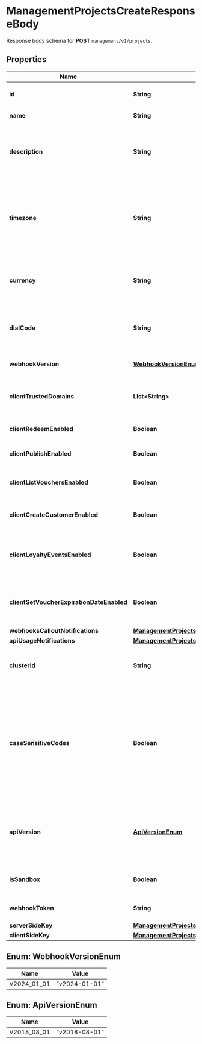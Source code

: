 

# ManagementProjectsCreateResponseBody

Response body schema for **POST** `management/v1/projects`.

## Properties

| Name | Type | Description |
|------------ | ------------- | ------------- |
|**id** | **String** | Unique identifier of the project. |
|**name** | **String** | The name of the project. |
|**description** | **String** | A user-defined description of the project, e.g. its purpose, scope, region. |
|**timezone** | **String** | The time zone in which the project is established. It can be in the GMT format or in accordance with IANA time zone database. |
|**currency** | **String** | The currency used in the project. It is equal to a 3-letter ISO 4217 code. |
|**dialCode** | **String** | The country dial code for the project. It is equal to an ITU country code. |
|**webhookVersion** | [**WebhookVersionEnum**](#WebhookVersionEnum) | The webhook version used in the project. |
|**clientTrustedDomains** | **List&lt;String&gt;** | An array of URL addresses that allow client requests. |
|**clientRedeemEnabled** | **Boolean** | Enables client-side redemption. |
|**clientPublishEnabled** | **Boolean** | Enables client-side publication. |
|**clientListVouchersEnabled** | **Boolean** | Enables client-side listing of vouchers. |
|**clientCreateCustomerEnabled** | **Boolean** | Enables client-side creation of customers. |
|**clientLoyaltyEventsEnabled** | **Boolean** | Enables client-side events for loyalty and referral programs. |
|**clientSetVoucherExpirationDateEnabled** | **Boolean** | Enables client-side setting of voucher expiration date. |
|**webhooksCalloutNotifications** | [**ManagementProjectsCreateResponseBodyWebhooksCalloutNotifications**](ManagementProjectsCreateResponseBodyWebhooksCalloutNotifications.md) |  |
|**apiUsageNotifications** | [**ManagementProjectsCreateResponseBodyApiUsageNotifications**](ManagementProjectsCreateResponseBodyApiUsageNotifications.md) |  |
|**clusterId** | **String** | The identifier of the cluster where the project will be created. |
|**caseSensitiveCodes** | **Boolean** | Determines if the vouchers in the project will be: - case sensitive - if &#x60;true&#x60;, &#x60;C0dE-cfV&#x60; is **not** equal to &#x60;c0de-cfv&#x60;), - case insensitive - if &#x60;false&#x60;, &#x60;C0dE-cfV&#x60; is equal to &#x60;c0de-cfv&#x60;. |
|**apiVersion** | [**ApiVersionEnum**](#ApiVersionEnum) | The API version used in the project. Currently, the default and only value is &#x60;v2018-08-01&#x60;. |
|**isSandbox** | **Boolean** | Determines if the project is a sandbox project. |
|**webhookToken** | **String** | Webhook token used for authentication. |
|**serverSideKey** | [**ManagementProjectsCreateResponseBodyServerSideKey**](ManagementProjectsCreateResponseBodyServerSideKey.md) |  |
|**clientSideKey** | [**ManagementProjectsCreateResponseBodyClientSideKey**](ManagementProjectsCreateResponseBodyClientSideKey.md) |  |



## Enum: WebhookVersionEnum

| Name | Value |
|---- | -----|
| V2024_01_01 | &quot;v2024-01-01&quot; |



## Enum: ApiVersionEnum

| Name | Value |
|---- | -----|
| V2018_08_01 | &quot;v2018-08-01&quot; |



